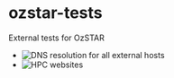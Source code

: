 # ozstar-tests

External tests for OzSTAR
- ![DNS resolution for all external hosts](https://github.com/ADACS-Australia/ozstar-tests/actions/workflows/inspec-dns.yml/badge.svg)
- ![HPC websites](https://github.com/ADACS-Australia/ozstar-tests/actions/workflows/inspec-websites.yml/badge.svg)

